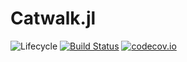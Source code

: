 # Catwalk.jl

![Lifecycle](https://img.shields.io/badge/lifecycle-experimental-orange.svg)<!--
![Lifecycle](https://img.shields.io/badge/lifecycle-maturing-blue.svg)
![Lifecycle](https://img.shields.io/badge/lifecycle-stable-green.svg)
![Lifecycle](https://img.shields.io/badge/lifecycle-retired-orange.svg)
![Lifecycle](https://img.shields.io/badge/lifecycle-archived-red.svg)
![Lifecycle](https://img.shields.io/badge/lifecycle-dormant-blue.svg) -->
[![Build Status](https://travis-ci.com/tisztamo/Catwalk.jl.svg?branch=master)](https://travis-ci.com/tisztamo/Catwalk.jl)
[![codecov.io](http://codecov.io/github/tisztamo/Catwalk.jl/coverage.svg?branch=master)](http://codecov.io/github/tisztamo/Catwalk.jl?branch=master)
<!--
[![Documentation](https://img.shields.io/badge/docs-stable-blue.svg)](https://tisztamo.github.io/Catwalk.jl/stable)
[![Documentation](https://img.shields.io/badge/docs-master-blue.svg)](https://tisztamo.github.io/Catwalk.jl/dev)
-->
